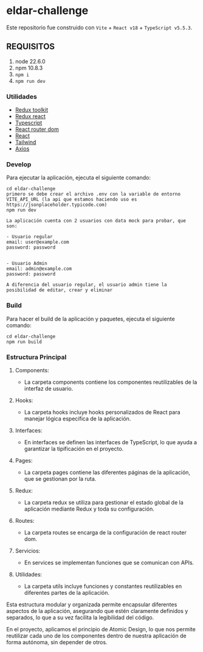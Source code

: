 # eldar-challenge

Este repositorio fue construido con `Vite` + `React v18` + `TypeScript v5.5.3`.

## REQUISITOS

1. node 22.6.0
2. npm 10.8.3
3. `npm i`
4. `npm run dev`


### Utilidades


- [Redux toolkit](https://redux-toolkit.js.org/)
- [Redux react](https://react-redux.js.org/)
- [Typescript](https://www.typescriptlang.org/)
- [React router dom](https://reactrouter.com/en/main)
- [React](https://es.reactjs.org/)
- [Tailwind](https://tailwindcss.com/)
- [Axios](https://axios-http.com/docs/intro)


### Develop

Para ejecutar la aplicación, ejecuta el siguiente comando:

```
cd eldar-challenge
primero se debe crear el archivo .env con la variable de entorno VITE_API_URL (la api que estamos haciendo uso es https://jsonplaceholder.typicode.com)
npm run dev

La aplicación cuenta con 2 usuarios con data mock para probar, que son:

- Usuario regular
email: user@example.com
password: password


- Usuario Admin
email: admin@example.com
password: password

A diferencia del usuario regular, el usuario admin tiene la posibilidad de editar, crear y eliminar
```

### Build

Para hacer el build de la aplicación y paquetes, ejecuta el siguiente comando:

```
cd eldar-challenge
npm run build
```


### Estructura Principal


1. Components:
	- La carpeta components contiene los componentes reutilizables de la interfaz de usuario.

2. Hooks:
	- La carpeta hooks incluye hooks personalizados de React para manejar lógica específica de la aplicación.

3. Interfaces:
	- En interfaces se definen las interfaces de TypeScript, lo que ayuda a garantizar la tipificación en el proyecto.

4. Pages:
	- La carpeta pages contiene las diferentes páginas de la aplicación, que se gestionan por la ruta.

5. Redux:
	- La carpeta redux se utiliza para gestionar el estado global de la aplicación mediante Redux y toda su configuración.

6. Routes:
	- La carpeta routes se encarga de la configuración de react router dom.

7. Servicios:
	- En services se implementan funciones que se comunican con APIs.

6. Utilidades:
	- La carpeta utils incluye funciones y constantes reutilizables en diferentes partes de la aplicación.


Esta estructura modular y organizada permite encapsular diferentes aspectos de la aplicación, asegurando que estén claramente definidos y separados, lo que a su vez facilita la legibilidad del código.

En el proyecto, aplicamos el principio de Atomic Design, lo que nos permite reutilizar cada uno de los componentes dentro de nuestra aplicación de forma autónoma, sin depender de otros.
